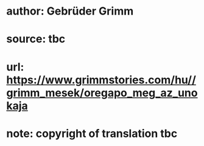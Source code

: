 # author: Gebrüder Grimm
# source: tbc
# url: https://www.grimmstories.com/hu//grimm_mesek/oregapo_meg_az_unokaja
# note: copyright of translation tbc


